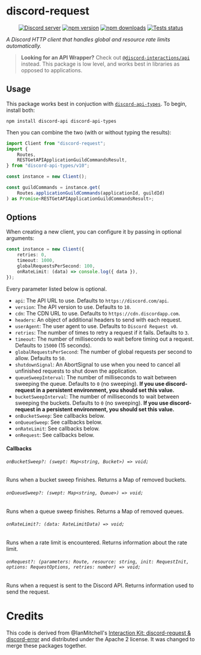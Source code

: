 # discord-request
<div align="center">
  <p>
    <a href="https://discord.gg/BTXJmW4Bh7"><img src="https://img.shields.io/discord/395423304112013334?logo=discord&logoColor=white" alt="Discord server" /></a>
    <a href="https://www.npmjs.com/package/@discord-interactions/request"><img src="https://img.shields.io/npm/v/@discord-interactions/request.svg?maxAge=3600" alt="npm version" /></a>
    <a href="https://www.npmjs.com/package/@discord-interactions/request"><img src="https://img.shields.io/npm/dt/@discord-interactions/request.svg?maxAge=3600" alt="npm downloads" /></a>
    <a href="https://github.com/ssMMiles/discord-interactions/actions"><img src="https://github.com/ssMMiles/discord-interactions/actions/workflows/tests.yml/badge.svg" alt="Tests status" /></a>
  </p>
</div>

*A Discord HTTP client that handles global and resource rate limits automatically.*

> **Looking for an API Wrapper?**
> Check out [`@discord-interactions/api`](https://github.com/ssMMiles/discord-interactions/blob/main/packages/api/) instead. This package is low level, and works best in libraries as opposed to applications.

## Usage

This package works best in conjuction with [`discord-api-types`](https://www.npmjs.com/package/discord-api-types). To begin, install both:

`npm install discord-api discord-api-types`

Then you can combine the two (with or without typing the results):

```ts
import Client from "discord-request";
import {
	Routes,
	RESTGetAPIApplicationGuildCommandsResult,
} from "discord-api-types/v10";

const instance = new Client();

const guildCommands = instance.get(
	Routes.applicationGuildCommands(applicationId, guildId)
) as Promise<RESTGetAPIApplicationGuildCommandsResult>;
```

## Options

When creating a new client, you can configure it by passing in optional arguments:

```ts
const instance = new Client({
	retries: 0,
	timeout: 1000,
	globalRequestsPerSecond: 100,
	onRateLimit: (data) => console.log({ data }),
});
```

Every parameter listed below is optional.

- `api`: The API URL to use. Defaults to `https://discord.com/api`.
- `version`: The API version to use. Defaults to `10`.
- `cdn`: The CDN URL to use. Defaults to `https://cdn.discordapp.com`.
- `headers`: An object of additional headers to send with each request.
- `userAgent`: The user agent to use. Defaults to `Discord Request v0`.
- `retries`: The number of times to retry a request if it fails. Defaults to `3`.
- `timeout`: The number of milliseconds to wait before timing out a request. Defaults to `15000` (15 seconds).
- `globalRequestsPerSecond`: The number of global requests per second to allow. Defaults to `50`.
- `shutdownSignal`: An AbortSignal to use when you need to cancel all unfinished requests to shut down the application.
- `queueSweepInterval`: The number of milliseconds to wait between sweeping the queue. Defaults to `0` (no sweeping). **If you use discord-request in a persistent environment, you should set this value.**
- `bucketSweepInterval`: The number of milliseconds to wait between sweeping the buckets. Defaults to `0` (no sweeping). **If you use discord-request in a persistent environment, you should set this value.**
- `onBucketSweep`: See callbacks below.
- `onQueueSweep`: See callbacks below.
- `onRateLimit`: See callbacks below.
- `onRequest`: See callbacks below.

#### Callbacks

###### `onBucketSweep?: (swept: Map<string, Bucket>) => void;`

Runs when a bucket sweep finishes. Returns a Map of removed buckets.

###### `onQueueSweep?: (swept: Map<string, Queue>) => void;`

Runs when a queue sweep finishes. Returns a Map of removed queues.

###### `onRateLimit?: (data: RateLimitData) => void;`

Runs when a rate limit is encountered. Returns information about the rate limit.

###### `onRequest?: (parameters: Route, resource: string, init: RequestInit, options: RequestOptions, retries: number) => void;`

Runs when a request is sent to the Discord API. Returns information used to send the request.

# Credits
This code is derived from @IanMitchell's [Interaction Kit: discord-request & discord-error](https://github.com/IanMitchell/interaction-kit) and distributed under the Apache 2 license. It was changed to merge these packages together.